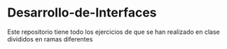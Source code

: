 # Desarrollo-de-Interfaces
Este repositorio tiene todo los ejercicios de que se han realizado en clase divididos en ramas diferentes 
